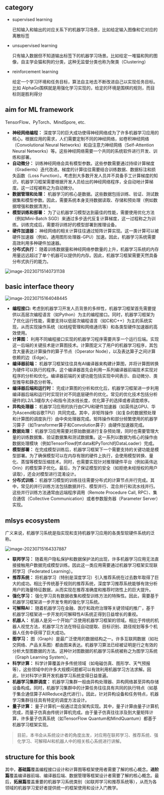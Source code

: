 ## category

- supervised learning

  已知输入和输出的对应关系下的机器学习场景，比如给定输入图像和它对应的离散标签

- unsupervised learning

  只有输入数据但不知道输出标签下的机器学习场景。比如给定一堆猫和狗的图像，自主学会猫和狗的分类，这种无监督分类也称为聚类（Clustering）

- reinforcement learning

  给定一个学习环境和任务目标，算法自主地去不断改进自己以实现任务目标。比如 AlphaGo围棋就是用强化学习实现的，给定的环境是围棋的规则，而目标则是胜利得分

## aim for ML framework

TensorFlow、PyTorch、MindSpore, etc.

- **神经网络编程：** 深度学习的巨大成功使得神经网络成为了许多机器学习应用的核心。根据应用的需求，人们需要定制不同的神经网络，如卷积神经网络（Convolutional Neural Networks）和自注意力神经网络（Self-Attention Neural Networks）等。这些神经网络需要一个共同的系统软件进行开发、训练和部署。
- **自动微分：** 训练神经网络会具有模型参数。这些参数需要通过持续计算梯度（Gradients）迭代改进。梯度的计算往往需要结合训练数据、数据标注和损失函数（Loss Function）。考虑到大多数开发人员并不具备手工计算梯度的知识，机器学习框架需要根据开发人员给出的神经网络程序，全自动地计算梯度。这一过程被称之为自动微分。
- **数据管理和处理：** 机器学习的核心是数据。这些数据包括训练、验证、测试数据集和模型参数。因此，需要系统本身支持数据读取、存储和预处理（例如数据增强和数据清洗）。
- **模型训练和部署：** 为了让机器学习模型达到最佳的性能，需要使用优化方法（例如Mini-Batch SGD）来通过多步迭代反复计算梯度，这一过程称之为训练。训练完成后，需要将训练好的模型部署到推理设备。
- **硬件加速器：** 神经网络的相关计算往往通过矩阵计算实现。这一类计算可以被硬件加速器（例如，通用图形处理器-GPU）加速。因此，机器学习系统需要高效利用多种硬件加速器。
- **分布式执行：** 随着训练数据量和神经网络参数量的上升，机器学习系统的内存用量远远超过了单个机器可以提供的内存。因此，机器学习框架需要天然具备分布式执行的能力。

![image-20230715140731138](https://blog-img-acking.oss-cn-beijing.aliyuncs.com/img/202307151407162.png)

## basic interface theory

![image-20230715164048445](https://blog-img-acking.oss-cn-beijing.aliyuncs.com/img/202307151640474.png)

- **编程接口:** 考虑到机器学习开发人员背景的多样性，机器学习框架首先需要提供以高层次编程语言（如Python）为主的编程接口。同时，机器学习框架为了优化运行性能，需要支持以低层次编程语言（如C和C++）为主的系统实现，从而实现操作系统（如线程管理和网络通讯等）和各类型硬件加速器的高效使用。
- **计算图：** 利用不同编程接口实现的机器学习程序需要共享一个运行后端。实现这一后端的关键技术是计算图技术。计算图定义了用户的机器学习程序，其包含大量表达计算操作的算子节点（Operator Node），以及表达算子之间计算依赖的边（Edge）。
- **编译器前端：** 机器学习框架往往具有AI编译器来构建计算图，并将计算图转换为硬件可以执行的程序。这个编译器首先会利用一系列编译器前端技术实现对程序的分析和优化。编译器前端的关键功能包括实现中间表示、自动微分、类型推导和静态分析等。
- **编译器后端和运行时：** 完成计算图的分析和优化后，机器学习框架进一步利用编译器后端和运行时实现针对不同底层硬件的优化。常见的优化技术包括分析硬件的L2/L3缓存大小和指令流水线长度，优化算子的选择或者调度顺序。
- **异构处理器：** 机器学习应用的执行由CPU和硬件加速器（如英伟达GPU、华为Ascend和谷歌TPU）共同完成。其中，非矩阵操作（如复杂的数据预处理和计算图的调度执行）由中央处理器完成。矩阵操作和部分频繁使用的机器学习算子（如Transformer算子和Convolution算子）由硬件加速器完成。
- **数据处理：** 机器学习应用需要对原始数据进行复杂预处理，同时也需要管理大量的训练数据集、验证数据集和测试数据集。这一系列以数据为核心的操作由数据处理模块（例如TensorFlow的tf.data和PyTorch的DataLoader）完成。
- **模型部署：** 在完成模型训练后，机器学习框架下一个需要支持的关键功能是模型部署。为了确保模型可以在内存有限的硬件上执行，会使用模型转换、量化、蒸馏等模型压缩技术。同时，也需要实现针对推理硬件平台（例如英伟达Orin）的模型算子优化。最后，为了保证模型的安全（如拒绝未经授权的用户读取），还会对模型进行混淆设计。
- **分布式训练：** 机器学习模型的训练往往需要分布式的计算节点并行完成。其中，常见的并行训练方法包括数据并行、模型并行、混合并行和流水线并行。这些并行训练方法通常由远端程序调用（Remote Procedure Call, RPC）、集合通信（Collective Communication）或者参数服务器（Parameter Server）实现。

## mlsys ecosystem

广义来说，机器学习系统是指实现和支持机器学习应用的各类型软硬件系统的泛称。

![image-20230715164337887](https://blog-img-acking.oss-cn-beijing.aliyuncs.com/img/202307151643922.png)

- **联邦学习：** 随着用户隐私保护和数据保护法的出现，许多机器学习应用无法直接接触用户数据完成模型训练。因此这一类应用需要通过机器学习框架实现联邦学习（Federated Learning）。
- **推荐系统：** 将机器学习（特别是深度学习）引入推荐系统在过去数年取得了巨大的成功。相比于传统基于规则的推荐系统，深度学习推荐系统能够有效分析用户的海量特征数据，从而实现在推荐准确度和推荐时效性上的巨大提升。
- **强化学习：** 强化学习具有数据收集和模型训练方法的特殊性。因此，需要基于机器学习框架进一步开发专用的强化学习系统。
- **可解释AI：** 随着机器学习在金融、医疗和政府治理等关键领域的推广，基于机器学习框架进一步开发的可解释性AI系统正得到日益增长的重视。
- **机器人：** 机器人是另一个开始广泛使用机器学习框架的领域。相比于传统的机器人视觉方法，机器学习方法在特征自动提取、目标识别、路径规划等多个机器人任务中获得了巨大成功。
- **图学习：** 图（Graph）是最广泛使用的数据结构之一。许多互联网数据（如社交网络、产品关系图）都由图来表达。机器学习算法已经被证明是行之有效的分析大型图数据的方法。这种针对图数据的机器学习系统被称之为图学习系统（Graph Learning System）。
- **科学计算：** 科学计算覆盖许多传统领域（如电磁仿真、图形学、天气预报等），这些领域中的许多大规模问题都可以有效利用机器学习方法求解。因此，针对科学计算开发机器学习系统变得日益普遍。
- **机器学习集群调度：** 机器学习集群一般由异构处理器、异构网络甚至异构存储设备构成。同时，机器学习集群中的计算任务往往具有共同的执行特点（如基于集合通信算子AllReduce迭代进行）。因此，针对异构设备和任务特点，机器学习集群往往具有特定的调度方法设计。
- **量子计算：** 量子计算机一般通过混合架构实现。其中，量子计算由量子计算机完成，而量子仿真由传统计算机完成。由于量子仿真往往涉及到大量矩阵计算，许多量子仿真系统（如TensorFlow Quantum和MindQuantum）都基于机器学习框架实现。

> 目前，本书会从系统设计者的角度出发，对应用在联邦学习、推荐系统、强化学习、可解释AI和机器人中的相关核心系统进行讲解。

## structure for this book

其中，**基础篇**覆盖编程接口设计和计算图等框架使用者需要了解的核心概念。**进阶篇**覆盖编译器前端、编译器后端、数据管理等框架设计者需要了解的核心概念。最后，**拓展篇**覆盖重要的机器学习系统类别（如联邦学习和推荐系统等），从而为各领域的机器学习爱好者提供统一的框架使用和设计入门教学。